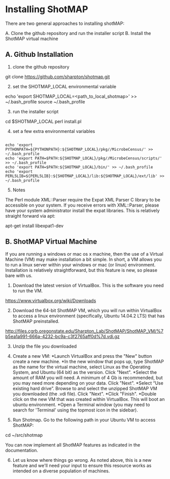Installing ShotMAP
==================

There are two general approaches to installing shotMAP:

A. Clone the github repository and run the installer script
B. Install the ShotMAP virtual machine

A. Github Installation
----------------------

1) clone the github repository

git clone https://github.com/sharpton/shotmap.git

2) set the SHOTMAP_LOCAL environmental variable

echo 'export SHOTMAP_LOCAL=<path_to_local_shotmap>' >> ~/.bash_profile
source ~/.bash_profile

3) run the installer script

cd $SHOTMAP_LOCAL
perl install.pl

4) set a few extra environmental variables
<pre><code>
echo 'export PYTHONPATH=${PYTHONPATH}:${SHOTMAP_LOCAL}/pkg//MicrobeCensus/' >> ~/.bash_profile
echo 'export PATH=$PATH:${SHOTMAP_LOCAL}/pkg//MicrobeCensus/scripts/' >> ~/.bash_profile
echo 'export PATH=$PATH:${SHOTMAP_LOCAL}/bin/' >> ~/.bash_profile
echo 'export PERL5LIB=${PERL5LIB}:${SHOTMAP_LOCAL}/lib:${SHOTMAP_LOCAL}/ext/lib' >> ~/.bash_profile
</code></pre>

5) Notes

The Perl module XML::Parser require the Expat XML Parser C library to be accessible on your system. 
If you receive errors with XML::Parser, please have your system administrator install the expat
libraries. This is relatively straight forward via apt:

apt-get install libexpat1-dev

B. ShotMAP Virtual Machine
--------------------------

If you are running a windows or mac os x machine, then the use of a Virtual Machine (VM) 
may make installation a bit simple. In short, a VM allows you to run a linux server within
your windows or mac (or linux) environment. Installation is relatively straightforward, but 
this feature is new, so please bare with us.

1) Download the latest version of VirtualBox. This is the software you need to run the VM.

https://www.virtualbox.org/wiki/Downloads

2) Download the 64-bit ShotMAP VM, which you will run within VirtualBox to access a linux
environment (specifically, Ubuntu 14.04.2 LTS) that has ShotMAP preinstalled. 

http://files.cgrb.oregonstate.edu/Sharpton_Lab/ShotMAP/ShotMAP_VM/%7b5ea1a991-666a-4232-bc9a-c3f2765aff0d%7d.vdi.gz

3) Unzip the file you downloaded

4) Create a new VM:
*Launch VirtualBox and press the "New" button create a new machine.
*In the new window that pops up, type ShotMAP as the name for the virtual machine, select Linux as the Operating System, and Ubuntu (64 bit) as the version. Click "Next".
*Select the amount of RAM you will need. A minimum of 4 Gb is recommended, but you may need more depending on your data. Click "Next".
*Select “Use existing hard drive”. Browse to and select the unzipped ShotMAP VM you downloaded (the .vdi file). Click "Next".
*Click "Finish".
*Double click on the new VM that was created within VirtualBox. This will boot an ubuntu environment.
*Open a Terminal window (you may need to search for 'Terminal' using the topmost icon in the sidebar).

5) Run Shotmap. Go to the following path in your Ubuntu VM to access ShotMAP:

cd ~/src/shotmap

You can now implement all ShotMAP features as indicated in the documentation.

6) Let us know where things go wrong. As noted above, this is a new feature and we'll need your input to ensure this resource works as intended on a diverse population of machines.

